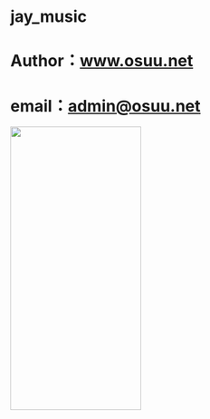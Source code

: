 # jay_music
# Author：www.osuu.net
# email：admin@osuu.net
<img src="https://oss.osuu.net/uploads/2020/05/IMG_0874.png?x-oss-process=image/quality,q_50/resize,m_fill,w_231,h_500" alt="" width="231" height="500" />
